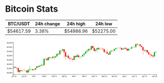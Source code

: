 # Bitcoin Stats

BTC/USDT|24h change|24h high|24h low|
|---|---|---|---|
|$54617.59|3.38%|$54986.96|$52275.00|

<img src="./chart.svg">
